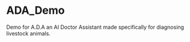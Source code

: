 # ADA_Demo
Demo for A.D.A an AI Doctor Assistant made specifically for diagnosing livestock animals.
